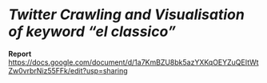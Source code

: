 # *Twitter Crawling and Visualisation of keyword “el classico”*

**Report** https://docs.google.com/document/d/1a7KmBZU8bk5azYXKqOEYZuQEItWtZw0vrbrNiz55FFk/edit?usp=sharing
